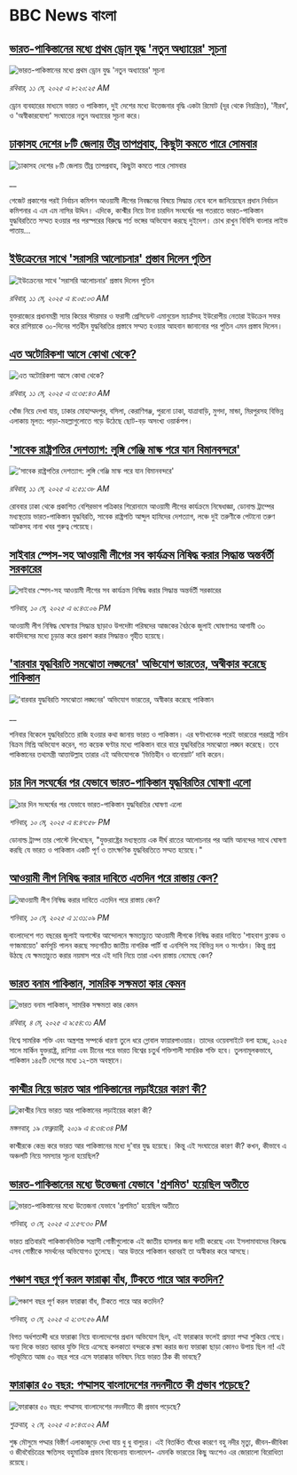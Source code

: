 # BBC News বাংলা## [ভারত-পাকিস্তানের মধ্যে প্রথম ড্রোন যুদ্ধ 'নতুন অধ্যায়ের' সূচনা](https://www.bbc.com/bengali/articles/c0qgz8897jko?at_campaign=githubrss)![ভারত-পাকিস্তানের মধ্যে প্রথম ড্রোন যুদ্ধ 'নতুন অধ্যায়ের' সূচনা](https://ichef.bbci.co.uk/ace/standard/240/cpsprodpb/91fb/live/5dcd6670-2d93-11f0-8ff1-59f5dcf8e9f5.jpg)_রবিবার, ১১ মে, ২০২৫ এ ৮:২০:২৫ AM_ড্রোন ব্যবহারের মাধ্যমে ভারত ও পাকিস্তান, দুই দেশের মধ্যে উত্তেজনার বৃদ্ধি একটা রিমোট (দূর থেকে নিয়ন্ত্রিত), 'নীরব', ও 'অস্বীকারযোগ্য' সংঘাতের নতুন অধ্যায়ের সূচনা করে।## [ঢাকাসহ দেশের ৮টি জেলায় তীব্র তাপপ্রবাহ, কিছুটা কমতে পারে সোমবার](https://www.bbc.co.uk/bengali/live/c8red2mlx3rt?at_campaign=githubrss)![ঢাকাসহ দেশের ৮টি জেলায় তীব্র তাপপ্রবাহ, কিছুটা কমতে পারে সোমবার](https://ichef.bbci.co.uk/ace/standard/240/cpsprodpb/29dc/live/f7e8f630-2e4b-11f0-8ff1-59f5dcf8e9f5.jpg)__গেজেট প্রকাশের পরই নির্বাচন কমিশন আওয়ামী লীগের নিবন্ধনের বিষয়ে সিদ্ধান্ত নেবে বলে জানিয়েছেন প্রধান নির্বাচন কমিশনার এ এম এম নাসির উদ্দিন। এদিকে, কাশ্মীর নিয়ে টানা চারদিন সংঘর্ষের পর গতরাতে ভারত-পাকিস্তান যুদ্ধবিরতিতে সম্মত হওয়ার পর পরস্পরের বিরুদ্ধে শর্ত ভঙ্গের অভিযোগ করছে দুইদেশ। চোখ রাখুন বিবিসি বাংলার লাইভ পাতায়...## [ইউক্রেনের সাথে 'সরাসরি আলোচনার' প্রস্তাব দিলেন পুতিন](https://www.bbc.com/bengali/articles/c5yejz0nqp5o?at_campaign=githubrss)![ইউক্রেনের সাথে 'সরাসরি আলোচনার' প্রস্তাব দিলেন পুতিন](https://ichef.bbci.co.uk/ace/standard/240/cpsprodpb/bb90/live/39fce320-2e19-11f0-8ff1-59f5dcf8e9f5.jpg)_রবিবার, ১১ মে, ২০২৫ এ ৪:০৫:০৩ AM_যুক্তরাজ্যের প্রধানমন্ত্রী স্যার কিয়ের স্টারমার ও ফরাসী প্রেসিডেন্ট এমানুয়েল ম্যাক্রঁসহ ইউরোপীয় নেতারা ইউক্রেন সফর করে রাশিয়াকে ৩০-দিনের শর্তহীন যুদ্ধবিরতির প্রস্তাবে সম্মত হওয়ার আহবান জানানোর পর পুতিন এমন  প্রস্তাব দিলেন।## [এত অটোরিকশা আসে কোথা থেকে?](https://www.bbc.com/bengali/articles/cpvkyr3p3xdo?at_campaign=githubrss)![এত অটোরিকশা আসে কোথা থেকে?](https://ichef.bbci.co.uk/ace/standard/240/cpsprodpb/2aa2/live/61229820-2c23-11f0-8ff1-59f5dcf8e9f5.jpg)_রবিবার, ১১ মে, ২০২৫ এ ৩:৩৫:৪৩ AM_খোঁজ নিয়ে দেখা যায়, ঢাকার মোহাম্মদপুর, বসিলা, কেরাণিগঞ্জ, পুরনো ঢাকা, যাত্রাবাড়ি, মুগদা, মান্ডা, মিরপুরসহ বিভিন্ন এলাকায় মূলত: পাড়া-মহল্লাগুলোতে গড়ে উঠেছে ছোট-বড় অসংখ্য ওয়ার্কশপ।## ['সাবেক রাষ্ট্রপতির দেশত্যাগ: লুঙ্গি গেঞ্জি মাস্ক পরে যান বিমানবন্দরে'](https://www.bbc.com/bengali/articles/c4g25j7lrv1o?at_campaign=githubrss)!['সাবেক রাষ্ট্রপতির দেশত্যাগ: লুঙ্গি গেঞ্জি মাস্ক পরে যান বিমানবন্দরে'](https://ichef.bbci.co.uk/ace/standard/240/cpsprodpb/c8b7/live/7254d4a0-2e0d-11f0-8d5f-51735b1118ac.jpg)_রবিবার, ১১ মে, ২০২৫ এ ২:৫১:৩৮ AM_রোববার ঢাকা থেকে প্রকাশিত বেশিরভাগ পত্রিকার শিরোনামে আওয়ামী লীগের কার্যক্রমে নিষেধাজ্ঞা, ডোনাল্ড ট্রাম্পের মধ্যস্থতায় ভারত-পাকিস্তান যুদ্ধবিরতি, সাবেক রাষ্ট্রপতি আব্দুল হামিদের দেশত্যাগ, লঞ্চে দুই তরুণীকে পেটানো তরুণ আটকসহ নানা খবর গুরুত্ব পেয়েছে।## [সাইবার স্পেস-সহ আওয়ামী লীগের সব কার্যক্রম নিষিদ্ধ করার সিদ্ধান্ত অন্তর্বর্তী সরকারের](https://www.bbc.com/bengali/articles/cgj84dd075zo?at_campaign=githubrss)![সাইবার স্পেস-সহ আওয়ামী লীগের সব কার্যক্রম নিষিদ্ধ করার সিদ্ধান্ত অন্তর্বর্তী সরকারের](https://ichef.bbci.co.uk/ace/standard/240/cpsprodpb/0a81/live/4a8486f0-2dc2-11f0-b26b-ab62c890638b.jpg)_শনিবার, ১০ মে, ২০২৫ এ ৬:৪৩:০৬ PM_আওয়ামী লীগ নিষিদ্ধ ঘোষণার সিদ্ধান্ত ছাড়াও উপদেষ্টা পরিষদের আজকের বৈঠকে জুলাই ঘোষণাপত্র আগামী ৩০ কার্যদিবসের মধ্যে চূড়ান্ত করে প্রকাশ করার সিদ্ধান্তও গৃহীত হয়েছে।## ['বারবার যুদ্ধবিরতি সমঝোতা লঙ্ঘনের' অভিযোগ ভারতের, অস্বীকার করেছে পাকিস্তান](https://www.bbc.co.uk/bengali/live/c98pyl4246et?at_campaign=githubrss)!['বারবার যুদ্ধবিরতি সমঝোতা লঙ্ঘনের' অভিযোগ ভারতের, অস্বীকার করেছে পাকিস্তান](https://ichef.bbci.co.uk/ace/standard/240/cpsprodpb/6a19/live/b6f6fca0-2dd1-11f0-b26b-ab62c890638b.jpg)__শনিবার বিকেলে যুদ্ধবিরতিতে রাজি হওয়ার কথা জানায় ভারত ও পাকিস্তান। এর ঘণ্টাখানেক পরেই ভারতের পররাষ্ট্র সচিব বিক্রম মিশ্রি অভিযোগ করেন, গত কয়েক ঘণ্টার মধ্যে পাকিস্তান বারে বারে যুদ্ধবিরতির সমঝোতা লঙ্ঘন করেছে। তবে পাকিস্তানের তথ্যমন্ত্রী আত্তাউল্লাহ তারার এই অভিযোগকে ‘ভিত্তিহীন ও বানোয়াট’ দাবি করেন।## [চার দিন সংঘর্ষের পর যেভাবে ভারত-পাকিস্তান যুদ্ধবিরতির ঘোষণা এলো](https://www.bbc.com/bengali/articles/cvgvlqqwxg2o?at_campaign=githubrss)![চার দিন সংঘর্ষের পর যেভাবে ভারত-পাকিস্তান যুদ্ধবিরতির ঘোষণা এলো](https://ichef.bbci.co.uk/ace/standard/240/cpsprodpb/acd9/live/a3d54610-2db1-11f0-b26b-ab62c890638b.jpg)_শনিবার, ১০ মে, ২০২৫ এ ৪:৪৭:৫৮ PM_ডোনাল্ড ট্রাম্প তার পোস্টে লিখেছেন, "যুক্তরাষ্ট্রের মধ্যস্থতায় এক দীর্ঘ রাতের আলোচনার পর আমি আনন্দের সাথে ঘোষণা করছি যে ভারত ও পাকিস্তান একটি পূর্ণ ও তাৎক্ষণিক যুদ্ধবিরতিতে সম্মত হয়েছে।"## [আওয়ামী লীগ নিষিদ্ধ করার দাবিতে এতদিন পরে রাস্তায় কেন?](https://www.bbc.com/bengali/articles/c706w6g0x8zo?at_campaign=githubrss)![আওয়ামী লীগ নিষিদ্ধ করার দাবিতে এতদিন পরে রাস্তায় কেন?](https://ichef.bbci.co.uk/ace/standard/240/cpsprodpb/81fc/live/b2b71cc0-2d94-11f0-a1d5-03cc47d2c74e.jpg)_শনিবার, ১০ মে, ২০২৫ এ ১:৩১:০৯ PM_বাংলাদেশে গত বছরের জুলাই অগাস্টের আন্দোলনে ক্ষমতাচ্যুত আওয়ামী লীগকে নিষিদ্ধ করার দাবিতে 'শাহবাগ ব্লকেড ও গণজমায়েত' কর্মসূচি পালন করছে সদ্যগঠিত জাতীয় নাগরিক পার্টি বা এনসিপি সহ বিভিন্ন দল ও সংগঠন। কিন্তু প্রশ্ন উঠছে যে ক্ষমতাচ্যুত করার নয়মাস পরে এই দাবি নিয়ে তারা এখন রাস্তায় নেমেছে কেন?## [ভারত বনাম পাকিস্তান, সামরিক সক্ষমতা কার কেমন ](https://www.bbc.com/bengali/articles/c62gm3y9dl1o?at_campaign=githubrss)![ভারত বনাম পাকিস্তান, সামরিক সক্ষমতা কার কেমন ](https://ichef.bbci.co.uk/ace/standard/240/cpsprodpb/b45e/live/e470bad0-268e-11f0-b26b-ab62c890638b.jpg)_রবিবার, ৪ মে, ২০২৫ এ ৯:৫৪:৩১ AM_বিশ্বে সামরিক শক্তি এবং অস্ত্রশস্ত্র সম্পর্কে ধারণা তুলে ধরে গ্লোবাল ফায়ারপাওয়ার। তাদের ওয়েবসাইটে বলা হচ্ছে, ২০২৫ সালে মার্কিন যুক্তরাষ্ট্র, রাশিয়া এবং চীনের পরে ভারত বিশ্বের চতুর্থ শক্তিশালী সামরিক শক্তি হবে। তুলনামূলকভাবে, পাকিস্তান ১৪৫টি দেশের মধ্যে ১২-তম অবস্থানে।## [কাশ্মীর নিয়ে ভারত আর পাকিস্তানের লড়াইয়ের কারণ কী?](https://www.bbc.com/bengali/news-47292738?at_campaign=githubrss)![কাশ্মীর নিয়ে ভারত আর পাকিস্তানের লড়াইয়ের কারণ কী?](https://ichef.bbci.co.uk/ace/standard/240/cpsprodpb/E2EA/production/_105709085__105648048_hi052329226.jpg)_মঙ্গলবার, ১৯ ফেব্রুয়ারী, ২০১৯ এ ৪:৩৪:৩৪ PM_কাশ্মীরকে কেন্দ্র করে ভারত আর পাকিস্তানের মধ্যে দু'বার যুদ্ধ হয়েছে। কিন্তু এই সংঘাতের কারণ কী? কখন, কীভাবে এ অঞ্চলটি নিয়ে সমস্যার সূচনা হয়েছিল?## [ভারত-পাকিস্তানের মধ্যে উত্তেজনা যেভাবে 'প্রশমিত' হয়েছিল অতীতে](https://www.bbc.com/bengali/articles/c3v9qwpn4dko?at_campaign=githubrss)![ভারত-পাকিস্তানের মধ্যে উত্তেজনা যেভাবে 'প্রশমিত' হয়েছিল অতীতে](https://ichef.bbci.co.uk/ace/standard/240/cpsprodpb/16bf/live/62bfada0-2802-11f0-8c66-ebf25fc2cfef.jpg)_শনিবার, ৩ মে, ২০২৫ এ ১:৫৭:৩০ PM_ভারত প্রতিবারই পাকিস্তানভিত্তিক সন্ত্রাসী গোষ্ঠীগুলোকে এই জাতীয় হামলার জন্য দায়ী করেছে এবং ইসলামাবাদের বিরুদ্ধে এসব গোষ্ঠীকে সমর্থনের অভিযোগও তুলেছে। আর উত্তরে পাকিস্তান বরাবরই তা অস্বীকার করে আসছে।## [পঞ্চাশ বছর পূর্ণ করল ফারাক্কা বাঁধ, টিকতে পারে আর কতদিন?](https://www.bbc.com/bengali/articles/cly1j90y6dvo?at_campaign=githubrss)![পঞ্চাশ বছর পূর্ণ করল ফারাক্কা বাঁধ, টিকতে পারে আর কতদিন?](https://ichef.bbci.co.uk/ace/standard/240/cpsprodpb/9f66/live/07258490-266f-11f0-af27-090e238d1774.jpg)_শনিবার, ৩ মে, ২০২৫ এ ২:৩৭:৫৬ AM_বিগত অর্ধশতাব্দী ধরে ফারাক্কা নিয়ে বাংলাদেশের প্রধান অভিযোগ ছিল, এই ফারাক্কার ফলেই প্রমত্তা পদ্মা শুকিয়ে গেছে। অন্য দিকে  ভারত বরাবর যুক্তি দিয়ে এসেছে কলকাতা বন্দরকে রক্ষা করার জন্য ফারাক্কা ছাড়া কোনও উপায় ছিল না! এই পটভূমিতে আজ ৫০ বছর পরে এসে ফারাক্কার ভবিষ্যৎ নিয়ে ভারত ঠিক কী ভাবছে?## [ফারাক্কার ৫০ বছর: পদ্মাসহ বাংলাদেশের নদনদীতে কী প্রভাব পড়েছে? ](https://www.bbc.com/bengali/articles/cedy72927lyo?at_campaign=githubrss)![ফারাক্কার ৫০ বছর: পদ্মাসহ বাংলাদেশের নদনদীতে কী প্রভাব পড়েছে? ](https://ichef.bbci.co.uk/ace/standard/240/cpsprodpb/b0b8/live/a824b9b0-26c4-11f0-8c66-ebf25fc2cfef.jpg)_শুক্রবার, ২ মে, ২০২৫ এ ৮:৪৩:০২ AM_শুষ্ক মৌসুমে পদ্মার বিস্তীর্ণ এলাকাজুড়ে দেখা যায় ধু ধু বালুচর। এই বিতর্কিত বাঁধের কারণে বহু নদীর মৃত্যু, জীবন-জীবিকা ও জীববৈচিত্রের ক্ষতিসহ বহুমাত্রিক প্রভাব বিবেচনায় বাংলাদেশ- এমনকি ভারতের কিছু অংশেও এর জোরালো বিরোধিতা রয়েছে।